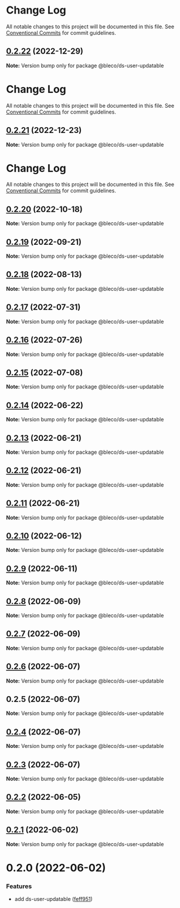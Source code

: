 # Change Log

All notable changes to this project will be documented in this file. See
[Conventional Commits](https://conventionalcommits.org) for commit guidelines.

## [0.2.22](https://gitr.net/betaly/bleco/compare/@bleco/ds-user-updatable@0.2.21...@bleco/ds-user-updatable@0.2.22) (2022-12-29)

**Note:** Version bump only for package @bleco/ds-user-updatable

# Change Log

All notable changes to this project will be documented in this file. See
[Conventional Commits](https://conventionalcommits.org) for commit guidelines.

## [0.2.21](https://gitr.net/betaly/bleco/compare/@bleco/ds-user-updatable@0.2.20...@bleco/ds-user-updatable@0.2.21) (2022-12-23)

**Note:** Version bump only for package @bleco/ds-user-updatable

# Change Log

All notable changes to this project will be documented in this file. See
[Conventional Commits](https://conventionalcommits.org) for commit guidelines.

## [0.2.20](https://gitr.net/betaly/bleco/compare/@bleco/ds-user-updatable@0.2.19...@bleco/ds-user-updatable@0.2.20) (2022-10-18)

**Note:** Version bump only for package @bleco/ds-user-updatable

## [0.2.19](https://gitr.net/betaly/bleco/compare/@bleco/ds-user-updatable@0.2.18...@bleco/ds-user-updatable@0.2.19) (2022-09-21)

**Note:** Version bump only for package @bleco/ds-user-updatable

## [0.2.18](https://gitr.net/betaly/bleco/compare/@bleco/ds-user-updatable@0.2.17...@bleco/ds-user-updatable@0.2.18) (2022-08-13)

**Note:** Version bump only for package @bleco/ds-user-updatable

## [0.2.17](https://gitr.net/betaly/bleco/compare/@bleco/ds-user-updatable@0.2.16...@bleco/ds-user-updatable@0.2.17) (2022-07-31)

**Note:** Version bump only for package @bleco/ds-user-updatable

## [0.2.16](https://gitr.net/betaly/bleco/compare/@bleco/ds-user-updatable@0.2.15...@bleco/ds-user-updatable@0.2.16) (2022-07-26)

**Note:** Version bump only for package @bleco/ds-user-updatable

## [0.2.15](https://gitr.net/betaly/bleco/compare/@bleco/ds-user-updatable@0.2.14...@bleco/ds-user-updatable@0.2.15) (2022-07-08)

**Note:** Version bump only for package @bleco/ds-user-updatable

## [0.2.14](https://gitr.net/betaly/bleco/compare/@bleco/ds-user-updatable@0.2.13...@bleco/ds-user-updatable@0.2.14) (2022-06-22)

**Note:** Version bump only for package @bleco/ds-user-updatable

## [0.2.13](https://gitr.net/betaly/bleco/compare/@bleco/ds-user-updatable@0.2.12...@bleco/ds-user-updatable@0.2.13) (2022-06-21)

**Note:** Version bump only for package @bleco/ds-user-updatable

## [0.2.12](https://gitr.net/betaly/bleco/compare/@bleco/ds-user-updatable@0.2.11...@bleco/ds-user-updatable@0.2.12) (2022-06-21)

**Note:** Version bump only for package @bleco/ds-user-updatable

## [0.2.11](https://gitr.net/betaly/bleco/compare/@bleco/ds-user-updatable@0.2.10...@bleco/ds-user-updatable@0.2.11) (2022-06-21)

**Note:** Version bump only for package @bleco/ds-user-updatable

## [0.2.10](https://gitr.net/betaly/bleco/compare/@bleco/ds-user-updatable@0.2.9...@bleco/ds-user-updatable@0.2.10) (2022-06-12)

**Note:** Version bump only for package @bleco/ds-user-updatable

## [0.2.9](https://gitr.net/betaly/bleco/compare/@bleco/ds-user-updatable@0.2.8...@bleco/ds-user-updatable@0.2.9) (2022-06-11)

**Note:** Version bump only for package @bleco/ds-user-updatable

## [0.2.8](https://gitr.net/betaly/bleco/compare/@bleco/ds-user-updatable@0.2.7...@bleco/ds-user-updatable@0.2.8) (2022-06-09)

**Note:** Version bump only for package @bleco/ds-user-updatable

## [0.2.7](https://gitr.net/betaly/bleco/compare/@bleco/ds-user-updatable@0.2.6...@bleco/ds-user-updatable@0.2.7) (2022-06-09)

**Note:** Version bump only for package @bleco/ds-user-updatable

## [0.2.6](https://gitr.net/betaly/bleco/compare/@bleco/ds-user-updatable@0.2.5...@bleco/ds-user-updatable@0.2.6) (2022-06-07)

**Note:** Version bump only for package @bleco/ds-user-updatable

## 0.2.5 (2022-06-07)

**Note:** Version bump only for package @bleco/ds-user-updatable

## [0.2.4](https://gitr.net/betaly/bleco/compare/@bleco/ds-user-updatable@0.2.3...@bleco/ds-user-updatable@0.2.4) (2022-06-07)

**Note:** Version bump only for package @bleco/ds-user-updatable

## [0.2.3](https://gitr.net/betaly/bleco/compare/@bleco/ds-user-updatable@0.2.2...@bleco/ds-user-updatable@0.2.3) (2022-06-07)

**Note:** Version bump only for package @bleco/ds-user-updatable

## [0.2.2](https://gitr.net/betaly/bleco/compare/@bleco/ds-user-updatable@0.2.1...@bleco/ds-user-updatable@0.2.2) (2022-06-05)

**Note:** Version bump only for package @bleco/ds-user-updatable

## [0.2.1](https://gitr.net/betaly/bleco/compare/@bleco/ds-user-updatable@0.2.0...@bleco/ds-user-updatable@0.2.1) (2022-06-02)

**Note:** Version bump only for package @bleco/ds-user-updatable

# 0.2.0 (2022-06-02)

### Features

- add ds-user-updatable ([feff951](https://gitr.net/betaly/bleco/commits/feff951bc6bb404fb9a3bf3a26a9f168da874eaa))
